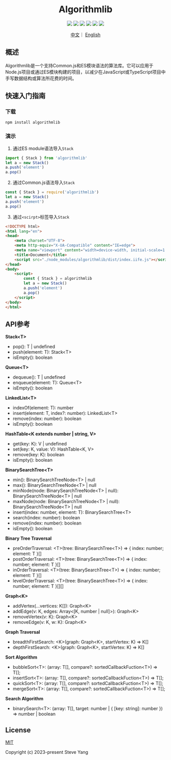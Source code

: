 <h1 align="center">Algorithmlib</h1>

<p align="center" >
<img  src="https://img.shields.io/badge/build-passing-brightgreen" />
<img  src="https://img.shields.io/badge/coverage-94%25-green" />
<img  src="https://img.shields.io/badge/npm-v2.0.4-blue" />
<img  src="https://img.shields.io/badge/cdnjs-v2.0.4-blue" />
<img  src="https://img.shields.io/badge/downloads-200+-brightgreen" />
<img  src="https://img.shields.io/badge/License-MIT-green" />
</p>

<p align="center">
  <a href="https://github.com/chscript/algorithmlib/blob/main/README_zh.md">中文</a>｜
  <a href="https://github.com/chscript/algorithmlib/blob/main/README.md">English</a></p>

## 概述

Algorithmlib是一个支持Common.js和ES模块语法的算法库。它可以应用于Node.js项目或通过ES模块构建的项目，以减少在JavaScript或TypeScript项目中手写数据结构或算法所花费的时间。

## 快速入门指南

### 下载

```shell
npm install algorithmlib
```

### 演示

1. 通过ES module语法导入`Stack`

```javascript
import { Stack } from 'algorithmlib'
let a = new Stack()
a.push('element')
a.pop()
```

2. 通过Common.js语法导入`Stack`

```javascript
const { Stack } = require('algorithmlib')
let a = new Stack()
a.push('element')
a.pop()
```

3. 通过`<scirpt>`标签导入`Stack`

```html
<!DOCTYPE html>
<html lang="en">
<head>
    <meta charset="UTF-8">
    <meta http-equiv="X-UA-Compatible" content="IE=edge">
    <meta name="viewport" content="width=device-width, initial-scale=1.0">
    <title>Document</title>
    <script src="./node_modules/algorithmlib/dist/index.iife.js"></script>
</head>
<body>
    <script>
        const { Stack } = algorithmlib
        let a = new Stack()
        a.push('element')
        a.pop()
    </script>
</body>
</html>
```

## API参考

**Stack\<T>**

- pop(): T | undefined
- push(element: T): Stack\<T>
- isEmpty(): boolean

**Queue\<T>**

- dequeue(): T | undefined
- enqueue(element: T): Queue\<T>
- isEmpty(): boolean

**LinkedList\<T>**

- indexOf(element: T): number
- insert(element: T, index?: number): LinkedList\<T>
- remove(index: number): boolean
- isEmpty(): boolean

**HashTable<K extends number | string, V>**

- get(key: K): V | undefined
- set(key: K, value: V): HashTable<K, V>
- remove(key: K): boolean
- isEmpty(): boolean

**BinarySearchTree\<T>**

- min():  BinarySearchTreeNode\<T> | null
- max():  BinarySearchTreeNode\<T> | null
- minNode(node:  BinarySearchTreeNode\<T> | null):  BinarySearchTreeNode\<T> | null
- maxNode(node:  BinarySearchTreeNode\<T> | null):  BinarySearchTreeNode\<T> | null
- insert(index: number, element: T): BinarySearchTree\<T>
- search(index: number): boolean
- remove(index: number): boolean
- isEmpty(): boolean

**Binary Tree Traversal**

- preOrderTraversal: \<T>(tree: BinarySearchTree\<T>) => { index: number; element: T }[]
- postOrderTraversal: \<T>(tree: BinarySearchTree\<T>) => { index: number; element: T }[]
- inOrderTraversal: \<T>(tree: BinarySearchTree\<T>) => { index: number; element: T }[]
- levelOrderTraversal: \<T>(tree: BinarySearchTree\<T>) => { index: number; element: T }\[][]

**Graph\<K>**

- addVertex(...vertices: K[]): Graph\<K>
- addEdge(v: K, edges: Array<[K, number | null]>): Graph\<K>
- removeVertex(v: K): Graph\<K>
- removeEdge(v: K, w: K): Graph\<K>

**Graph Traversal**

- breadthFirstSearch: \<K>(graph: Graph\<K>, startVertex: K) => K[]
- depthFirstSearch: \<K>(graph: Graph\<K>, startVertex: K) => K[]

**Sort Algorithm**

- bubbleSort\<T>: (array: T[], compare?: sortedCallbackFuction\<T>) => T[];
- insertSort\<T>: (array: T[], compare?: sortedCallbackFuction\<T>) => T[];
- quickSort\<T>: (array: T[], compare?: sortedCallbackFuction\<T>) => T[];
- mergeSort\<T>: (array: T[], compare?: sortedCallbackFuction\<T>) => T[];

**Search Algorithm**

- binarySearch\<T>: (array: T[], target: number | { [key: string]: number }) => number | boolean

## License

[MIT](https://github.com/chscript/algorithmlib/blob/main/LICENSE)

Copyright (c) 2023-present Steve Yang